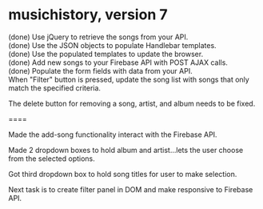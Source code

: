 # musichistory, version 7

(done) Use jQuery to retrieve the songs from your API.  
(done) Use the JSON objects to populate Handlebar templates.  
(done) Use the populated templates to update the browser.  
(done) Add new songs to your Firebase API with POST AJAX calls.  
(done) Populate the form fields with data from your API.    
When "Filter" button is pressed, update the song list with songs that only match the specified criteria.  
    
The delete button for removing a song, artist, and album needs to be fixed.

====

Made the add-song functionality interact with the Firebase API.  

Made 2 dropdown boxes to hold album and artist...lets the user choose from the selected options.  

Got third dropdown box to hold song titles for user to make selection.  


Next task is to create filter panel in DOM and make responsive to Firebase API.